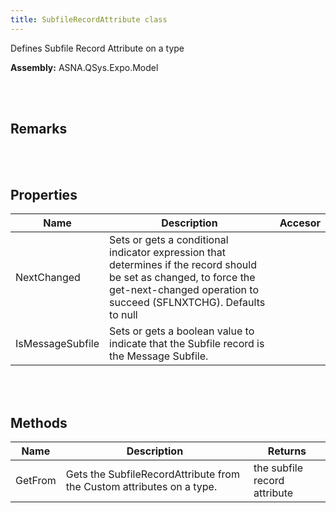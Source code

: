 ```yaml
---
title: SubfileRecordAttribute class
---
```


Defines Subfile Record Attribute on a type

**Assembly:** ASNA.QSys.Expo.Model

<br>
<br>

## Remarks

<br>
<br>

## Properties

| Name | Description | Accesor
| --- | --- | ---
| NextChanged | Sets or gets a conditional indicator expression that determines if the record should be set as changed, to force the get-next-changed operation to succeed (SFLNXTCHG). Defaults to null | 
| IsMessageSubfile | Sets or gets a boolean value to indicate that the Subfile record is the Message Subfile. | 

<br>
<br>

## Methods

| Name | Description | Returns
| --- | --- | ---
| GetFrom | Gets the SubfileRecordAttribute from the Custom attributes on a type. | the subfile record attribute

<br>
<br>

